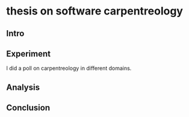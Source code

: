 # thesis on software carpentreology

## Intro

## Experiment
I did a poll on carpentreology in different domains.


## Analysis

## Conclusion

